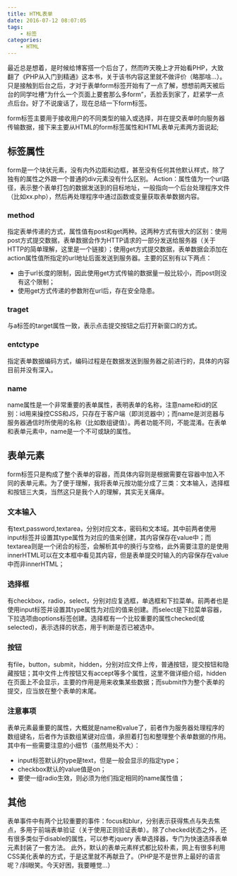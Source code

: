 ```yaml
---
title: HTML表单
date: 2016-07-12 08:07:05
tags:
	- 标签
categories:
	- HTML
---
```

最近总是想着，是时候给博客搭一个后台了，然而昨天晚上才开始看PHP，大致翻了《PHP从入门到精通》这本书，关于该书内容这里就不做评价（略那啥...）。只是接触到后台之后，才对于表单form标签开始有了一点了解，想想前两天被后台的同学吐槽“为什么一个页面上要套那么多form”，丢脸丢到家了，赶紧学一点点后台。好了不说废话了，现在总结一下form标签。
<!--more-->
form标签主要用于接收用户的不同类型的输入或选择，并在提交表单时向服务器传输数据，接下来主要从HTML的form标签属性和HTML表单元素两方面说起;

## 标签属性
form是一个块状元素，没有内外边距和边框，甚至没有任何其他默认样式，除了独有的属性之外跟一个普通的div元素没有什么区别。 Action：属性值为一个url路径，表示整个表单打包的数据发送到的目标地址，一般指向一个后台处理程序文件（比如xx.php），然后再处理程序中通过函数或变量获取表单数据内容。
### method
指定表单传递的方式，属性值有post和get两种。这两种方式有很大的区别：使用post方式提交数据，表单数据会作为HTTP请求的一部分发送给服务器（关于HTTP的简单理解，这里是一个链接）；使用get方式提交数据，表单数据会添加在action属性值所指定的url地址后面发送到服务器。主要的区别有以下两点：
* 由于url长度的限制，因此使用get方式传输的数据量一般比较小，而post则没有这个限制；
* 使用get方式传递的参数附在url后，存在安全隐患。

### traget
与a标签的target属性一致，表示点击提交按钮之后打开新窗口的方式。
### entctype
指定表单数据编码方式，编码过程是在数据发送到服务器之前进行的，具体的内容目前并没有深入。
### name
name属性是一个非常重要的表单属性，表明表单的名称，注意name和id的区别：id用来操控CSS和JS，只存在于客户端（即浏览器中）；而name是浏览器与服务器通信时所使用的名称（比如数组键值）。两者功能不同，不能混淆。在表单和表单元素中，name是一个不可或缺的属性。

## 表单元素
form标签只是构成了整个表单的容器，而具体内容则是根据需要在容器中加入不同的表单元素。为了便于理解，我将表单元按功能分成了三类：文本输入，选择框和按钮三大类，当然这只是我个人的理解，其实无关痛痒。
### 文本输入
有text,password,textarea，分别对应文本，密码和文本域。其中前两者使用input标签并设置其type属性为对应的值来创建，其内容保存在value中；而textarea则是一个闭合的标签，会解析其中的换行与空格，此外需要注意的是使用innerHTML可以在文本框中看见其内容，但是表单提交时输入的内容保存在value中而非innerHTML；
### 选择框
有checkbox，radio，select，分别对应复选框，单选框和下拉菜单。前两者也是使用input标签并设置其type属性为对应的值来创建。而select是下拉菜单容器，下拉选项由options标签创建。选择框有一个比较重要的属性checked(或selected)，表示选择的状态，用于判断是否已被选中。
### 按钮
有file，button，submit，hidden，分别对应文件上传，普通按钮，提交按钮和隐藏按钮；其中文件上传按钮又有accept等多个属性，这里不做详细介绍，hidden在页面上不会显示，主要的作用是用来收集某些数据；而submit作为整个表单的提交，应当放在整个表单的末尾。
### 注意事项
表单元素最重要的属性，大概就是name和value了，前者作为服务器处理程序的数组键名，后者作为该数组某键对应值，承担着打包和整理整个表单数据的作用。其中有一些需要注意的小细节（虽然用处不大）：
* input标签默认的type是text，但是一般会显示的指定type；
* checkbox默认的value值是on；
* 要使一组radio生效，则必须为他们指定相同的name属性值；

## 其他
表单事件中有两个比较重要的事件：focus和blur，分别表示获得焦点与失去焦点，多用于前端表单验证（关于使用正则验证表单）。除了checked状态之外，还有很多类似于disable的属性，可以参考jquery 表单选择器，专门为快速选择表单元素封装了一套方法。
此外，默认的表单元素样式都比较朴素，网上有很多利用CSS美化表单的方式，于是这里就不再献丑了。（PHP是不是世界上最好的语言呢？/斜眼笑。今天好困，我要睡觉...）